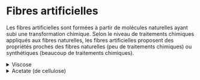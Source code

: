 # Fibres artificielles

Les fibres artificielles sont formées à partir de molécules naturelles ayant subi une transformation chimique. Selon le niveau de traitements chimiques appliqués aux fibres naturelles, les fibres artificielles proposent des propriétés proches des fibres naturelles (peu de traitements chimiques) ou synthétiques (beaucoup de traitements chimiques).

<details>

<summary>Viscose</summary>

La viscose est une matières chimique artificielle fabriquée à partir de cellulose végétale (pâte à bois ou coton principalement). La viscose est parfois appelée "soie artificielle" ou Lyocell (nom d'un procédé de fabrication innovant et plus sobre).&#x20;

**Principales étapes de production**

1. Culture des sources végétales (ex : plantations de bambou)
2. Dissolution des fibres végétales dans de la soude caustique
3. Pressage et dépolymérisation de la cellulose (ajout de disulfure de carbone puis dissolution dans l'hydroxyde de sodium)&#x20;
4. Filtration de la viscose (impuretés)

**Procédé Ecoinvent**

Fibre production, viscose, GLO

:warning: Le procédé Ecoinvent inclu l'étape de filage.

</details>

<details>

<summary>Acetate (de cellulose)</summary>

L'acétate de cellulose est un dérivé du cellulose (et non de la cellulose regénérée telle que la viscose). Cette fibre est fabriquée à partir de cellulose et d'acide acétique grâce au procédé d'estérification.&#x20;

**Procédé Ecoinvent**

Ethylene vinyl acetate copolymer production, RoW

</details>
